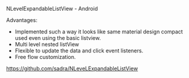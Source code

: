 NLevelExpandableListView - Android 

Advantages:

- Implemented such a way it looks like same material design compact used even using the basic listview.
- Multi level nested listView
- Flexible to update the data and click event listeners.
- Free flow customization.


https://github.com/sadra/NLeveLExpandableListView

